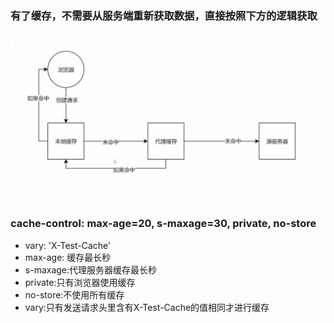 ### 有了缓存，不需要从服务端重新获取数据，直接按照下方的逻辑获取
![cache](./images/e988535c71dfa37ccbf9a2e11b840fbc_1186x634.png "cache")
### cache-control: max-age=20, s-maxage=30, private, no-store
- vary: 'X-Test-Cache'
- max-age: 缓存最长秒
- s-maxage:代理服务器缓存最长秒
- private:只有浏览器使用缓存
- no-store:不使用所有缓存
- vary:只有发送请求头里含有X-Test-Cache的值相同才进行缓存